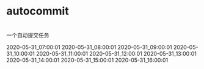 #  autocommit
<br>
一个自动提交任务

<br>

2020-05-31_07:00:01
2020-05-31_08:00:01
2020-05-31_09:00:01
2020-05-31_10:00:01
2020-05-31_11:00:01
2020-05-31_12:00:01
2020-05-31_13:00:01
2020-05-31_14:00:01
2020-05-31_15:00:01
2020-05-31_16:00:01
